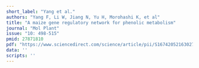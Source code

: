```yaml
---
short_label: "Yang et al."
authors: "Yang F, Li W, Jiang N, Yu H, Morohashi K, et al"
title: "A maize gene regulatory network for phenolic metabolism"
journal: "Mol Plant"
issue: "10: 498-515"
pmid: 27871810
pdf: "https://www.sciencedirect.com/science/article/pii/S1674205216302751/pdfft"
data: ''
scripts: ''
---
```

